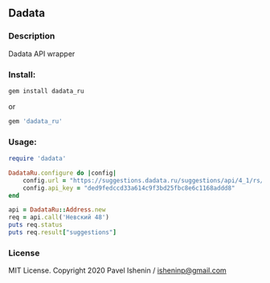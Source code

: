 ## Dadata

### Description
Dadata API wrapper

### Install:

```ruby
gem install dadata_ru
```
or 
```ruby
gem 'dadata_ru'
```
### Usage:

```ruby
require 'dadata'

DadataRu.configure do |config|
    config.url = "https://suggestions.dadata.ru/suggestions/api/4_1/rs/suggest/address"
    config.api_key = "ded9fedccd33a614c9f3bd25fbc8e6c1168addd8"
end

api = DadataRu::Address.new
req = api.call('Невский 48')
puts req.status
puts req.result["suggestions"]

```
### License
MIT License. Copyright 2020 Pavel Ishenin / isheninp@gmail.com
